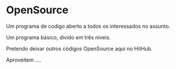 # OpenSource

Um programa de codigo aberto a todos os interessados ​​no assunto.

Um programa básico, divido em três níveis.

Pretendo deixar outros códigos OpenSource aqui no HitHub.

Aproveitem ....
